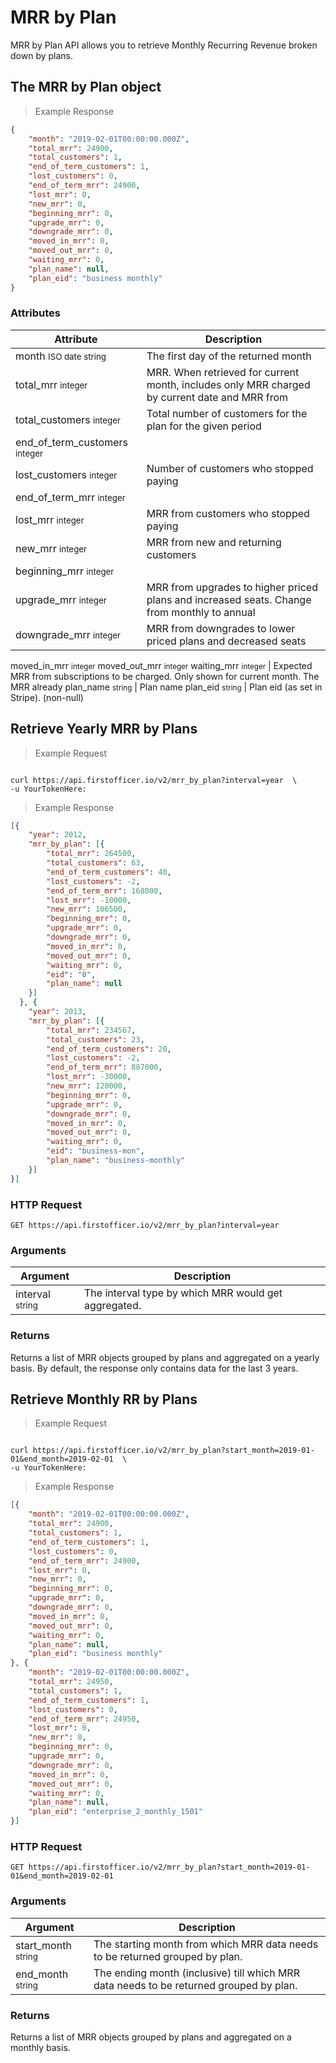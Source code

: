 # MRR by Plan

MRR by Plan API allows you to retrieve Monthly Recurring Revenue broken down by plans.

## The MRR by Plan object

> Example Response

```json
{
	"month": "2019-02-01T00:00:00.000Z",
	"total_mrr": 24900,
	"total_customers": 1,
	"end_of_term_customers": 1,
	"lost_customers": 0,
	"end_of_term_mrr": 24900,
	"lost_mrr": 0,
	"new_mrr": 0,
	"beginning_mrr": 0,
	"upgrade_mrr": 0,
	"downgrade_mrr": 0,
	"moved_in_mrr": 0,
	"moved_out_mrr": 0,
	"waiting_mrr": 0,
	"plan_name": null,
	"plan_eid": "business monthly"
}
```

### Attributes

Attribute | Description
--------- | -------
month <small>ISO date string</small> | The first day of the returned month
total_mrr <small>integer</small> | MRR. When retrieved for current month, includes only MRR charged by current date and MRR from 
total_customers <small>integer</small> | Total number of customers for the plan for the given period
end_of_term_customers <small>integer</small> | 
lost_customers <small>integer</small> | Number of customers who stopped paying
end_of_term_mrr <small>integer</small> | 
lost_mrr <small>integer</small> | MRR from customers who stopped paying 
new_mrr <small>integer</small> | MRR from new and returning customers
beginning_mrr <small>integer</small> | 
upgrade_mrr <small>integer</small> | MRR from upgrades to higher priced plans and increased seats. Change from monthly to annual 
downgrade_mrr <small>integer</small> | MRR from downgrades to lower priced plans and decreased seats 
moved_in_mrr <small>integer</small>
moved_out_mrr <small>integer</small>
waiting_mrr <small>integer</small> | Expected MRR from subscriptions to be charged. Only shown for current month. The MRR already 
plan_name <small>string</small>  | Plan name
plan_eid <small>string</small> | Plan eid (as set in Stripe). (non-null)

## Retrieve Yearly MRR by Plans

> Example Request

```ruby

```


```shell
curl https://api.firstofficer.io/v2/mrr_by_plan?interval=year  \
-u YourTokenHere:
```

> Example Response

```json
[{
	"year": 2012, 
    "mrr_by_plan": [{
		"total_mrr": 264500,
		"total_customers": 63,
		"end_of_term_customers": 40,
		"lost_customers": -2,
		"end_of_term_mrr": 168000,
		"lost_mrr": -10000,
		"new_mrr": 106500,
		"beginning_mrr": 0,
		"upgrade_mrr": 0,
		"downgrade_mrr": 0,
		"moved_in_mrr": 0,
		"moved_out_mrr": 0,
		"waiting_mrr": 0,
		"eid": "0",
        "plan_name": null
	}]
  }, {
    "year": 2013, 
	"mrr_by_plan": [{
		"total_mrr": 234567,
		"total_customers": 23,
		"end_of_term_customers": 20,
		"lost_customers": -2,
		"end_of_term_mrr": 887000,
		"lost_mrr": -30000,
		"new_mrr": 120000,
		"beginning_mrr": 0,
		"upgrade_mrr": 0,
		"downgrade_mrr": 0,
		"moved_in_mrr": 0,
		"moved_out_mrr": 0,
		"waiting_mrr": 0,
		"eid": "business-mon",
        "plan_name": "business-monthly"
    }]
}]
```

### HTTP Request

`GET https://api.firstofficer.io/v2/mrr_by_plan?interval=year`

### Arguments

Argument | Description
--------- | -------
interval <small>string</small> | The interval type by which MRR would get aggregated.

### Returns

Returns a list of MRR objects grouped by plans and aggregated on a yearly basis. By default, the response only contains data for the last 3 years.


## Retrieve Monthly RR by Plans

> Example Request

```ruby

```


```shell
curl https://api.firstofficer.io/v2/mrr_by_plan?start_month=2019-01-01&end_month=2019-02-01  \
-u YourTokenHere:
```

> Example Response

```json
[{
	"month": "2019-02-01T00:00:00.000Z",
	"total_mrr": 24900,
	"total_customers": 1,
	"end_of_term_customers": 1,
	"lost_customers": 0,
	"end_of_term_mrr": 24900,
	"lost_mrr": 0,
	"new_mrr": 0,
	"beginning_mrr": 0,
	"upgrade_mrr": 0,
	"downgrade_mrr": 0,
	"moved_in_mrr": 0,
	"moved_out_mrr": 0,
	"waiting_mrr": 0,
	"plan_name": null,
	"plan_eid": "business monthly"
}, {
	"month": "2019-02-01T00:00:00.000Z",
	"total_mrr": 24950,
	"total_customers": 1,
	"end_of_term_customers": 1,
	"lost_customers": 0,
	"end_of_term_mrr": 24950,
	"lost_mrr": 0,
	"new_mrr": 0,
	"beginning_mrr": 0,
	"upgrade_mrr": 0,
	"downgrade_mrr": 0,
	"moved_in_mrr": 0,
	"moved_out_mrr": 0,
	"waiting_mrr": 0,
	"plan_name": null,
	"plan_eid": "enterprise_2_monthly_1501"
}]
```

### HTTP Request

`GET https://api.firstofficer.io/v2/mrr_by_plan?start_month=2019-01-01&end_month=2019-02-01`

### Arguments

Argument | Description
--------- | -------
start_month <small>string</small> | The starting month from which MRR data needs to be returned grouped by plan.
end_month <small>string</small> | The ending month (inclusive) till which MRR data needs to be returned grouped by plan.

### Returns

Returns a list of MRR objects grouped by plans and aggregated on a monthly basis.
